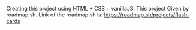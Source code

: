 Creating this project using HTML + CSS + vanillaJS.
This project Given by roadmap.sh.
Link of the roadmap.sh is: https://roadmap.sh/projects/flash-cards
